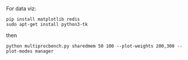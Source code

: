
For data viz:

    pip install matplotlib redis
    sudo apt-get install python3-tk

then

    python multiprocbench.py sharedmem 50 100 --plot-weights 200,300 --plot-modes manager
